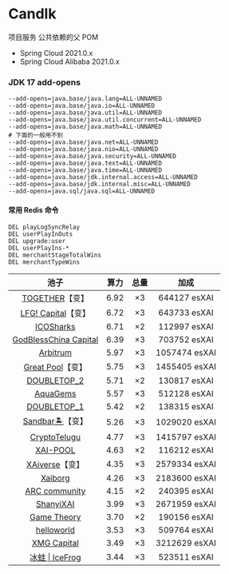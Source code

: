 # Candlk

项目服务 公共依赖的父 POM

- Spring Cloud 2021.0.x
- Spring Cloud Alibaba 2021.0.x

### JDK 17 add-opens

```shell
--add-opens=java.base/java.lang=ALL-UNNAMED
--add-opens=java.base/java.io=ALL-UNNAMED
--add-opens=java.base/java.util=ALL-UNNAMED
--add-opens=java.base/java.util.concurrent=ALL-UNNAMED
--add-opens=java.base/java.math=ALL-UNNAMED
# 下面的一般用不到
--add-opens=java.base/java.net=ALL-UNNAMED
--add-opens=java.base/java.nio=ALL-UNNAMED
--add-opens=java.base/java.security=ALL-UNNAMED
--add-opens=java.base/java.text=ALL-UNNAMED
--add-opens=java.base/java.time=ALL-UNNAMED
--add-opens=java.base/jdk.internal.access=ALL-UNNAMED
--add-opens=java.base/jdk.internal.misc=ALL-UNNAMED
--add-opens=java.sql/java.sql=ALL-UNNAMED
```

#### 常用 Redis 命令

```shell
DEL playLogSyncRelay
DEL userPlayInOuts
DEL upgrade:user
DEL userPlayIns-*
DEL merchantStageTotalWins
DEL merchantTypeWins
```

|                                                   池子                                                   |  算力  | 总量 |      加成       |   
  |:------------------------------------------------------------------------------------------------------:|:----:|:--:|:-------------:|  
|      [TOGETHER](https://app.xai.games/pool/0x0bb6dd508da137d0e0b7c0d26b4eca824530d854/summary)【变】      | 6.92 | ×3 | 644127 esXAI  |   
|    [LFG! Capital](https://app.xai.games/pool/0xd5ceb0064fa9ffa242eed01e6cfed49b77f1b272/summary)【变】    | 6.72 | ×3 | 643733 esXAI  |   
|       [ICOSharks](https://app.xai.games/pool/0x7b325548913a2eb6a1ce456e658dea1bb146055b/summary)       | 6.71 | ×2 | 112997 esXAI  |   
| [GodBlessChina Capital](https://app.xai.games/pool/0x32bb4731bf5e51a30cae398cee3abc0de061ff1e/summary) | 6.39 | ×3 | 703752 esXAI  |   
|       [Arbitrum](https://app.xai.games/pool/0xe514bbce56bb134bb88e95a33ec90e015940cd2f/summary)        | 5.97 | ×3 | 1057474 esXAI |   
|     [Great Pool](https://app.xai.games/pool/0x85343b66e70a24853083a1c15cea27685c927e6f/summary)【变】     | 5.75 | ×3 | 1455405 esXAI |   
|      [DOUBLETOP_2](https://app.xai.games/pool/0xb7ef6377c93d85abc6f4411378ca9426b5c0d4ce/summary)      | 5.71 | ×2 | 130817 esXAI  |   
|       [AquaGems](https://app.xai.games/pool/0xc4be9475778df18b6e2a5b9e74cb08a0dab54170/summary)        | 5.57 | ×3 | 512128 esXAI  |   
|      [DOUBLETOP_1](https://app.xai.games/pool/0xd54bb7666d1f54a45f8c5eca14dba2e962570900/summary)      | 5.42 | ×2 | 138315 esXAI  |   
|     [Sandbar🏝️](https://app.xai.games/pool/0xed03329e096d6532a81b48dced7b02d43aeb3cde/summary)【变】     | 5.26 | ×3 | 1029020 esXAI |   
|     [CryptoTelugu](https://app.xai.games/pool/0x85026431eab9ca0a99e5666729807208af02a69f/summary)      | 4.77 | ×3 | 1415797 esXAI |   
|       [XAI-POOL](https://app.xai.games/pool/0xbd2cf0ff096c8ad0218262573f368a849caa61e7/summary)        | 4.63 | ×2 | 116212 esXAI  |   
|      [XAiverse](https://app.xai.games/pool/0x6c8b53dab8c7cb2da60a450d7f4d47bca6f94b0e/summary)【变】      | 4.35 | ×3 | 2579334 esXAI |   
|        [Xaiborg](https://app.xai.games/pool/0x1d2d533751187a4ed0ec78502d6d71b0d646bcf2/summary)        | 4.26 | ×3 | 2183600 esXAI |   
|     [ARC community](https://app.xai.games/pool/0x4f72c3fb6d71f4be0b8a9ad592a272662168ab85/summary)     | 4.15 | ×2 | 240395 esXAI  |   
|       [ShanyiXAI](https://app.xai.games/pool/0x110a1c87d0ea90e166806ebe5284ea9dcc4a319a/summary)       | 3.99 | ×3 | 2671959 esXAI |   
|      [Game Theory](https://app.xai.games/pool/0x2f5d92d278d5fbde5c9d06dde38c9281cf19b319/summary)      | 3.70 | ×2 | 190156 esXAI  |   
|      [helloworld](https://app.xai.games/pool/0x8d83da8fd83c91525b50ec2753277e3aa591e879/summary)       | 3.53 | ×3 | 509764 esXAI  |   
|      [XMG Capital](https://app.xai.games/pool/0x95cd14fc5d5cce0c83bf266dda0ee8af8246711f/summary)      | 3.49 | ×3 | 3212629 esXAI |   
|     [冰蛙 \| IceFrog](https://app.xai.games/pool/0x507c9f6325fb8106f7c90bab31705300a018e340/summary)     | 3.44 | ×3 | 523511 esXAI  |      